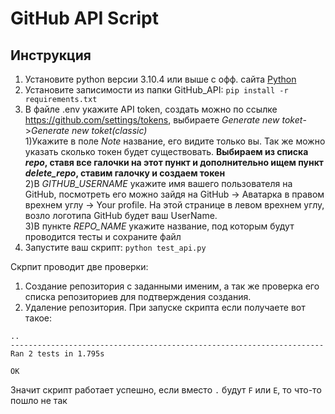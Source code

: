 # GitHub API Script
## Инструкция
1. Установите python версии 3.10.4 или выше с офф. сайта [Python](https://www.python.org/downloads/)
2. Установите записимости из папки GitHub_API: `pip install -r requirements.txt`
3. В файле .env укажите API token, создать можно по ссылке <https://github.com/settings/tokens>, выбираете *Generate new toket*->*Generate new toket(classic)*<br>
  1)Укажите в поле *Note* название, его видите только вы. Так же можно указать сколько токен будет существовать. **Выбираем из списка *repo*, ставя все галочки на этот пункт и дополнительно ищем пункт *delete_repo*, ставим галочку и создаем токен**<br>
  2)В *GITHUB_USERNAME* укажите имя вашего пользователя на GitHub, посмотреть его можно зайдя на GitHub -> Аватарка в правом врехнем углу -> Your profile. На этой странице в левом врехнем углу, возло логотипа GitHub будет ваш UserName.<br>
  3)В пункте *REPO_NAME* укажите название, под которым будут проводится тесты и сохраните файл
4. Запустите ваш скрипт: `python test_api.py`

Скрпит проводит две проверки:
1. Создание репозитория с заданными именим, а так же проверка его списка репозиториев для подтверждения создания.
2. Удаление репозитория.
При запуске скрипта если получаете вот такое:
```
..
----------------------------------------------------------------------
Ran 2 tests in 1.795s

OK
```
Значит скрипт работает успешно, если вместо `.` будут `F` или `E`, то что-то пошло не так
